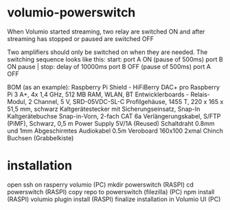 # volumio-powerswitch
When Volumio started streaming, two relay are switched ON and after streaming has stopped or paused are switched OFF

Two amplifiers should only be switched on when they are needed.
The switching sequence looks like this:
start: port A ON  (pause of 500ms) port B ON
pause | stop: delay of 10000ms port B OFF  (pause of 500ms) port A OFF

BOM (as an example):
Raspberry Pi Shield - HiFiBerry DAC+ pro 
Raspberry Pi 3 A+, 4x 1,4 GHz, 512 MB RAM, WLAN, BT
Entwicklerboards - Relais-Modul, 2 Channel, 5 V, SRD-05VDC-SL-C
Profilgehäuse, 1455 T, 220 x 165 x 51,5 mm, schwarz 
Kaltgerätestecker mit Sicherungseinsatz, Snap-In 
Kaltgerätebuchse Snap-in-Vorn, 2-fach
CAT 6a Verlängerungskabel, S/FTP (PiMF), Schwarz, 0,5 m 
Power Supply 5V/1A (Reused)
Schaltdraht 0.8mm und 1mm
Abgeschirmtes Audiokabel 0.5m
Veroboard 160x100 2xmal
Chinch Buchsen (Grabbelkiste)

# installation
open ssh on rasperry volumio (PC)
mkdir powerswitch (RASPI)
cd powerswitch (RASPI)
copy repo to powerswitch (filezilla) (PC)
npm install (RASPI)
volumio plugin install (RASPI)
finalize installation in Volumio UI (PC)